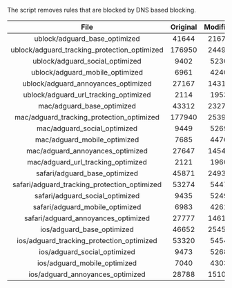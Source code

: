 The script removes rules that are blocked by DNS based blocking.


| File | Original | Modified |
|:----:|:-----:|:-----:|
| ublock/adguard_base_optimized | 41644 | 21675 |
| ublock/adguard_tracking_protection_optimized | 176950 | 24494 |
| ublock/adguard_social_optimized | 9402 | 5230 |
| ublock/adguard_mobile_optimized | 6961 | 4240 |
| ublock/adguard_annoyances_optimized | 27167 | 14310 |
| ublock/adguard_url_tracking_optimized | 2114 | 1953 |
| mac/adguard_base_optimized | 43312 | 23275 |
| mac/adguard_tracking_protection_optimized | 177940 | 25393 |
| mac/adguard_social_optimized | 9449 | 5269 |
| mac/adguard_mobile_optimized | 7685 | 4476 |
| mac/adguard_annoyances_optimized | 27647 | 14541 |
| mac/adguard_url_tracking_optimized | 2121 | 1960 |
| safari/adguard_base_optimized | 45871 | 24932 |
| safari/adguard_tracking_protection_optimized | 53274 | 5447 |
| safari/adguard_social_optimized | 9435 | 5249 |
| safari/adguard_mobile_optimized | 6983 | 4261 |
| safari/adguard_annoyances_optimized | 27777 | 14616 |
| ios/adguard_base_optimized | 46652 | 25450 |
| ios/adguard_tracking_protection_optimized | 53320 | 5454 |
| ios/adguard_social_optimized | 9473 | 5268 |
| ios/adguard_mobile_optimized | 7040 | 4303 |
| ios/adguard_annoyances_optimized | 28788 | 15100 |